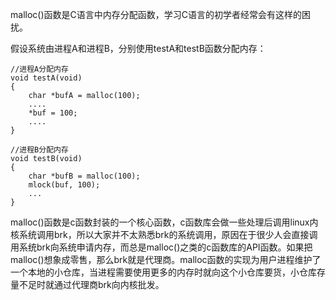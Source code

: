 malloc()函数是C语言中内存分配函数，学习C语言的初学者经常会有这样的困扰。

假设系统由进程A和进程B，分别使用testA和testB函数分配内存：

```
//进程A分配内存
void testA(void)
{
	char *bufA = malloc(100);
	....
	*buf = 100;
	....
}

//进程B分配内存
void testB(void)
{
	char *bufB = malloc(100);
	mlock(buf, 100);
	...
}
```

malloc()函数是c函数封装的一个核心函数，c函数库会做一些处理后调用linux内核系统调用brk，所以大家并不太熟悉brk的系统调用，原因在于很少人会直接调用系统brk向系统申请内存，而总是malloc()之类的c函数库的API函数。如果把malloc()想象成零售，那么brk就是代理商。malloc函数的实现为用户进程维护了一个本地的小仓库，当进程需要使用更多的内存时就向这个小仓库要货，小仓库存量不足时就通过代理商brk向内核批发。

